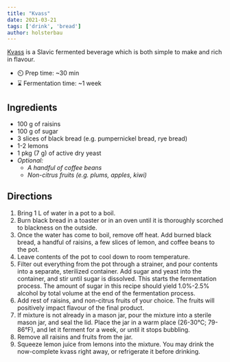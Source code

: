 ```yaml
---
title: "Kvass"
date: 2021-03-21
tags: ['drink', 'bread']
author: holsterbau
---
```


[Kvass](https://en.wikipedia.org/wiki/Kvass) is a Slavic fermented beverage which is both simple to make and rich in
flavour.

- ⏲️ Prep time: ~30 min
- ⌛ Fermentation time: ~1 week

## Ingredients

- 100 g of raisins
- 100 g of sugar
- 3 slices of black bread (e.g. pumpernickel bread, rye bread)
- 1-2 lemons
- 1 pkg (7 g) of active dry yeast
- *Optional:*
    - *A handful of coffee beans*
    - *Non-citrus fruits (e.g. plums, apples, kiwi)*

## Directions

1. Bring 1 L of water in a pot to a boil.
2. Burn black bread in a toaster or in an oven until it is thoroughly scorched to blackness on the outside.
3. Once the water has come to boil, remove off heat. Add burned black bread, a handful of raisins, a few slices of
   lemon, and coffee beans to the pot.
4. Leave contents of the pot to cool down to room temperature.
5. Filter out everything from the pot through a strainer, and pour contents into a separate, sterilized container. Add
   sugar and yeast into
   the container, and stir until sugar is dissolved. This starts the fermentation process. The amount of sugar in this
   recipe should yield 1.0%-2.5% alcohol
   by total volume at the end of the fermentation process.
6. Add rest of raisins, and non-citrus fruits of your choice. The fruits will positively impact flavour of the final
   product.
7. If mixture is not already in a mason jar, pour the mixture into a sterile mason jar, and seal the lid. Place the jar
   in a warm place (26-30°C; 79-86°F),
   and let it ferment for a week, or until it stops bubbling.
8. Remove all raisins and fruits from the jar.
9. Squeeze lemon juice from lemons into the mixture. You may drink the now-complete kvass right away, or refrigerate it
   before drinking.
